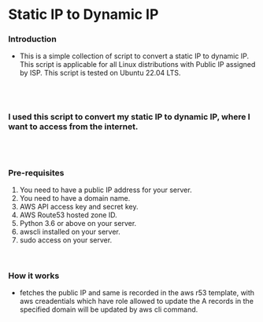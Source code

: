 # Static IP to Dynamic IP 

### Introduction
- This is a simple collection of script to convert a static IP to dynamic IP. This script is applicable for all Linux distributions with Public IP assigned by ISP. This script is tested on Ubuntu 22.04 LTS.
</br>

</br>

### I used this script to convert my static IP to dynamic IP, where I want to access from the internet.
</br>

</br>

### Pre-requisites
1. You need to have a public IP address for your server.
2. You need to have a domain name.
3. AWS API access key and secret key.
4. AWS Route53 hosted zone ID.
5. Python 3.6 or above on your server.
6. awscli installed on your server.
7. sudo access on your server.

</br>

### How it works
- fetches the public IP and same is recorded in the aws r53 template,  with aws creadentials which have role allowed to update the A records in the specified domain will be updated by aws cli command.